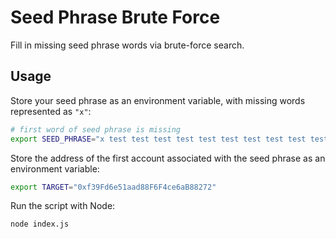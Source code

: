 # Seed Phrase Brute Force

Fill in missing seed phrase words via brute-force search.

## Usage

Store your seed phrase as an environment variable, with missing words represented as `"x"`:

```bash
# first word of seed phrase is missing
export SEED_PHRASE="x test test test test test test test test test test"
```

Store the address of the first account associated with the seed phrase as an environment variable:

```bash
export TARGET="0xf39Fd6e51aad88F6F4ce6aB88272"
```

Run the script with Node:
```bash
node index.js
```
